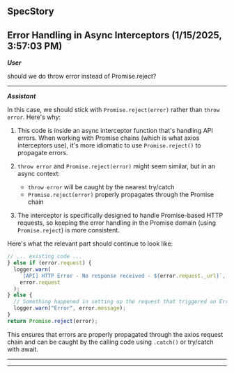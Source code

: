 ## SpecStory

## Error Handling in Async Interceptors (1/15/2025, 3:57:03 PM)

_**User**_

should we do throw error instead of Promise.reject?

---

_**Assistant**_

In this case, we should stick with `Promise.reject(error)` rather than `throw error`. Here's why:

1. This code is inside an async interceptor function that's handling API errors. When working with Promise chains (which is what axios interceptors use), it's more idiomatic to use `Promise.reject()` to propagate errors.

2. `throw error` and `Promise.reject(error)` might seem similar, but in an async context:
   - `throw error` will be caught by the nearest try/catch
   - `Promise.reject(error)` properly propagates through the Promise chain

3. The interceptor is specifically designed to handle Promise-based HTTP requests, so keeping the error handling in the Promise domain (using `Promise.reject`) is more consistent.

Here's what the relevant part should continue to look like:

```typescript:utils/api.ts
// ... existing code ...
} else if (error.request) {
  logger.warn(
    `[API] HTTP Error - No response received - ${error.request._url}`,
    error.request
  );
} else {
  // Something happened in setting up the request that triggered an Error
  logger.warn("Error", error.message);
}
return Promise.reject(error);
```

This ensures that errors are properly propagated through the axios request chain and can be caught by the calling code using `.catch()` or try/catch with await.

---



---

